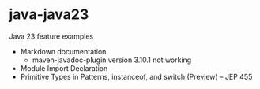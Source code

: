 # java-java23
Java 23 feature examples

* Markdown documentation
  * maven-javadoc-plugin version 3.10.1 not working
* Module Import Declaration
* Primitive Types in Patterns, instanceof, and switch (Preview) – JEP 455
